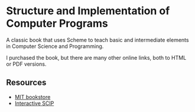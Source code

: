 Structure and Implementation of Computer Programs
=================================================

A classic book that uses Scheme to teach basic and intermediate elements in
Computer Science and Programming.

I purchased the book, but there are many other online links, both to HTML or PDF
versions.


Resources
---------

 - [MIT bookstore](https://ocw.mit.edu/courses/electrical-engineering-and-computer-science/6-001-structure-and-interpretation-of-computer-programs-spring-2005/)
 - [Interactive SCIP](http://xuanji.appspot.com/isicp/)
